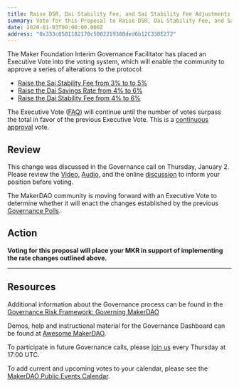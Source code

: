 ```yaml
---
title: Raise DSR, Dai Stability Fee, and Sai Stability Fee Adjustments
summary: Vote for this Proposal to Raise DSR, Dai Stability Fee, and Sai Stability Fee Adjustments
date: 2020-01-03T00:00:00.000Z
address: "0x333c0501182170c5002219380ded6b12C338E272"
---
```

The Maker Foundation Interim Governance Facilitator has placed an Executive Vote into the voting system, which will enable the community to approve a series of alterations to the protocol:

- [Raise the Sai Stability Fee from 3% to to 5%](https://vote.makerdao.com/polling-proposal/qmbguffudtcjsqdenknu5miqyhiqdzxv6tteefoavfavuo)
- [Raise the Dai Savings Rate from 4% to 6%](https://vote.makerdao.com/polling-proposal/qmcyrqgakfkkzxbrgexhnithttefsi2rwmkx9mpknwz8qh)
- [Raise the Dai Stability Fee from 4% to 6%](https://vote.makerdao.com/polling-proposal/qmdszgqubhpmdgjyeug9huvhz3ccvaj9kfbwcxu816gfv2)


The Executive Vote ([FAQ](https://community-development.makerdao.com/makerdao-scd-faqs/scd-faqs#governance)) will continue until the number of votes surpass the total in favor of the previous Executive Vote. This is a [continuous approval](https://community-development.makerdao.com/makerdao-scd-faqs/scd-faqs/governance#what-is-continuous-approval-voting) vote.

## Review

This change was discussed in the Governance call on Thursday, January 2. Please review the [Video](https://www.youtube.com/playlist?list=PLLzkWCj8ywWNq5-90-Id6VPSsrk4OWVan), [Audio](https://soundcloud.com/makerdao/sets/governance-and-risk), and the online [discussion](https://forum.makerdao.com/c/governance) to inform your position before voting.

The MakerDAO community is moving forward with an Executive Vote to determine whether it will enact the changes established by the previous [Governance Polls](https://vote.makerdao.com/polling).

## Action

**Voting for this proposal will place your MKR in support of implementing the rate changes outlined above.**

---

## Resources

Additional information about the Governance process can be found in the [Governance Risk Framework: Governing MakerDAO](https://community-development.makerdao.com/governance/governance-risk-framework)

Demos, help and instructional material for the Governance Dashboard can be found at [Awesome MakerDAO](https://awesome.makerdao.com/#voting).

To participate in future Governance calls, please [join us](https://community-development.makerdao.com/governance/governance-and-risk-meetings) every Thursday at 17:00 UTC.

To add current and upcoming votes to your calendar, please see the [MakerDAO Public Events Calendar](https://calendar.google.com/calendar/embed?src=makerdao.com_3efhm2ghipksegl009ktniomdk%40group.calendar.google.com&amp;ctz=America%2FLos_Angeles).
